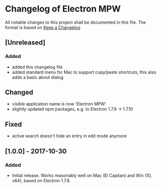 # Changelog of Electron MPW
All notable changes to this project shall be documented in this file.
The format is based on [Keep a Changelog](http://keepachangelog.com/en/1.0.0/).

## [Unreleased]
### Added
- added this changelog file
- added standard menu for Mac to support copy/paste shortcuts, this also adds a basic about dialog
## Changed
- visible application name is now 'Electron MPW'
- slightly updated npm packages, e.g. to Electron 1.7.8 -> 1.7.10
## Fixed
- active search doesn't hide an entry in edit mode anymore

## [1.0.0] - 2017-10-30
### Added
- Initial release. Works reasonably well on Mac (El Capitan) and Win (10, x64), based on Electron 1.7.8.
